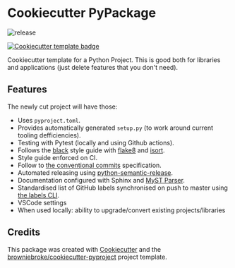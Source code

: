 # Cookiecutter PyPackage

![release](https://github.com/romanchyla/acutter/actions/workflows/ci.yml/badge.svg)

<a href="https://github.com/cookiecutter/cookiecutter">
  <img src="https://img.shields.io/badge/cookiecutter-template-D4AA00.svg?style=flat-square&logo=cookiecutter" alt="Cookiecutter template badge">
</a>

Cookiecutter template for a Python Project. This is good both for libraries and applications (just delete features that you don't need).

## Features

The newly cut project will have those:

- Uses `pyproject.toml`.
- Provides automatically generated `setup.py` (to work around current tooling defficiencies).
- Testing with Pytest (locally and using Github actions).
- Follows the [black] style guide with [flake8] and [isort].
- Style guide enforced on CI.
- Follow to [the conventional commits][conventional-commits] specification.
- Automated releasing using [python-semantic-release][python-semantic-release].
- Documentation configured with Sphinx and [MyST Parser][myst].
- Standardised list of GitHub labels synchronised on push to master using [the labels CLI][pylabels].
- VSCode settings
- When used locally: ability to upgrade/convert existing projects/libraries




[black]: https://github.com/psf/black
[flake8]: https://pypi.org/project/flake8/
[isort]: https://pypi.org/project/isort/
[pre-commit]: https://pre-commit.com/
[conventional-commits]: https://www.conventionalcommits.org
[python-semantic-release]: https://github.com/relekang/python-semantic-release
[myst]: https://myst-parser.readthedocs.io
[pylabels]: https://github.com/hackebrot/labels
[gh-secrets]: https://help.github.com/en/actions/configuring-and-managing-workflows/creating-and-storing-encrypted-secrets
[codecov]: https://codecov.io/
[pypi]: https://pypi.org/
[create-pat]: https://github.com/settings/tokens/new?scopes=repo

## Credits

This package was created with
[Cookiecutter](https://github.com/audreyr/cookiecutter) and the
[browniebroke/cookiecutter-pyproject](https://github.com/browniebroke/cookiecutter-pyproject)
project template.
